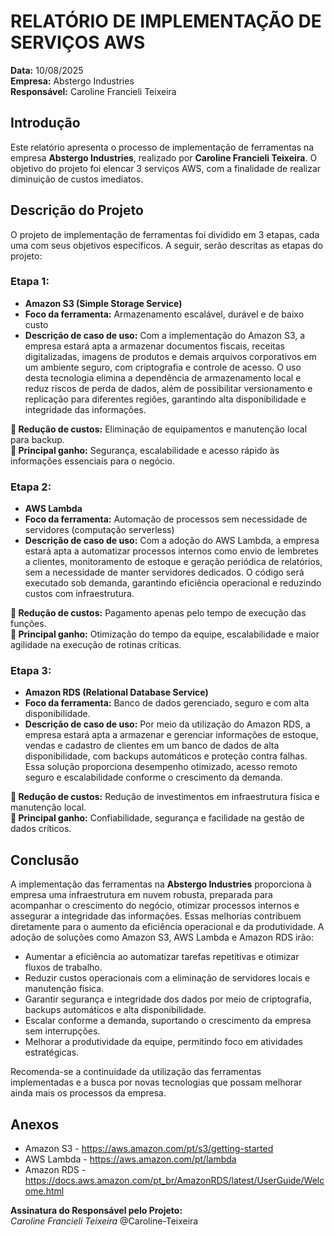 # RELATÓRIO DE IMPLEMENTAÇÃO DE SERVIÇOS AWS

**Data:** 10/08/2025  
**Empresa:** Abstergo Industries  
**Responsável:** Caroline Francieli Teixeira

## Introdução

Este relatório apresenta o processo de implementação de ferramentas na empresa **Abstergo Industries**, realizado por **Caroline Francieli Teixeira**. O objetivo do projeto foi elencar 3 serviços AWS, com a finalidade de realizar diminuição de custos imediatos.

## Descrição do Projeto

O projeto de implementação de ferramentas foi dividido em 3 etapas, cada uma com seus objetivos específicos. A seguir, serão descritas as etapas do projeto:

### Etapa 1:

- **Amazon S3 (Simple Storage Service)**
- **Foco da ferramenta:** Armazenamento escalável, durável e de baixo custo
- **Descrição de caso de uso:** Com a implementação do Amazon S3, a empresa estará apta a armazenar documentos fiscais, receitas digitalizadas, imagens de produtos e demais arquivos corporativos em um ambiente seguro, com criptografia e controle de acesso. O uso desta tecnologia elimina a dependência de armazenamento local e reduz riscos de perda de dados, além de possibilitar versionamento e replicação para diferentes regiões, garantindo alta disponibilidade e integridade das informações.

**🔽 Redução de custos:** Eliminação de equipamentos e manutenção local para backup. <br> 
**🔼 Principal ganho:** Segurança, escalabilidade e acesso rápido às informações essenciais para o negócio.

### Etapa 2:

- **AWS Lambda**
- **Foco da ferramenta:** Automação de processos sem necessidade de servidores (computação serverless)
- **Descrição de caso de uso:** Com a adoção do AWS Lambda, a empresa estará apta a automatizar processos internos como envio de lembretes a clientes, monitoramento de estoque e geração periódica de relatórios, sem a necessidade de manter servidores dedicados. O código será executado sob demanda, garantindo eficiência operacional e reduzindo custos com infraestrutura.

**🔽 Redução de custos:** Pagamento apenas pelo tempo de execução das funções. <br>
**🔼 Principal ganho:** Otimização do tempo da equipe, escalabilidade e maior agilidade na execução de rotinas críticas.

### Etapa 3:

- **Amazon RDS (Relational Database Service)**
- **Foco da ferramenta:** Banco de dados gerenciado, seguro e com alta disponibilidade.
- **Descrição de caso de uso:** Por meio da utilização do Amazon RDS, a empresa estará apta a armazenar e gerenciar informações de estoque, vendas e cadastro de clientes em um banco de dados de alta disponibilidade, com backups automáticos e proteção contra falhas. Essa solução proporciona desempenho otimizado, acesso remoto seguro e escalabilidade conforme o crescimento da demanda.

**🔽 Redução de custos:** Redução de investimentos em infraestrutura física e manutenção local.<br>
**🔼 Principal ganho:** Confiabilidade, segurança e facilidade na gestão de dados críticos.

## Conclusão

A implementação das ferramentas na **Abstergo Industries** proporciona à empresa uma infraestrutura em nuvem robusta, preparada para acompanhar o crescimento do negócio, otimizar processos internos e assegurar a integridade das informações. Essas melhorias contribuem diretamente para o aumento da eficiência operacional e da produtividade. 
A adoção de soluções como Amazon S3, AWS Lambda e Amazon RDS irão: 
- Aumentar a eficiência ao automatizar tarefas repetitivas e otimizar fluxos de trabalho.
- Reduzir custos operacionais com a eliminação de servidores locais e manutenção física.
- Garantir segurança e integridade dos dados por meio de criptografia, backups automáticos e alta disponibilidade.
- Escalar conforme a demanda, suportando o crescimento da empresa sem interrupções.
- Melhorar a produtividade da equipe, permitindo foco em atividades estratégicas.

Recomenda-se a continuidade da utilização das ferramentas implementadas e a busca por novas tecnologias que possam melhorar ainda mais os processos da empresa.

## Anexos

- Amazon S3 - https://aws.amazon.com/pt/s3/getting-started
- AWS Lambda - https://aws.amazon.com/pt/lambda
- Amazon RDS - https://docs.aws.amazon.com/pt_br/AmazonRDS/latest/UserGuide/Welcome.html

**Assinatura do Responsável pelo Projeto:**  
*Caroline Francieli Teixeira*
@Caroline-Teixeira
